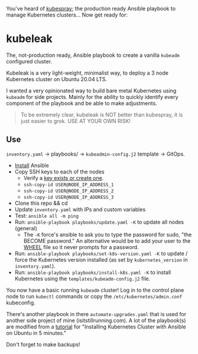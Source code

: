 You've heard of [kubespray](https://github.com/kubernetes-sigs/kubespray); the production ready Ansible playbook to manage Kubernetes clusters... Now get ready for:

# kubeleak

The, not-production ready, Ansible playbook to create a vanilla `kubeadm` configured cluster.

Kubeleak is a very light-weight, minimalist way, to deploy a 3 node Kubernetes cluster on Ubuntu 20.04 LTS.

I wanted a very opinionated way to build bare metal Kubernetes using `kubeadm` for side projects. Mainly for the ability to quickly identify every component of the playbook and be able to make adjustments.

>To be extremely clear, kubeleak is NOT better than kubespray, it is just easier to grok. USE AT YOUR OWN RISK!

## Use

`inventory.yaml` -> playbooks/ -> `kubeadmin-config.j2` template -> GitOps.

- [Install](https://docs.ansible.com/ansible/latest/installation_guide/intro_installation.html) Ansible
- Copy SSH keys to each of the nodes
  - Verify a [key exists or create one](https://www.digitalocean.com/community/tutorials/how-to-set-up-ssh-keys-2).
  -   `ssh-copy-id USER@NODE_IP_ADDRESS_1`
  -   `ssh-copy-id USER@NODE_IP_ADDRESS_2`
  -   `ssh-copy-id USER@NODE_IP_ADDRESS_3`
- Clone this repo && cd
- Update `inventory.yaml` with IPs and custom variables
- Test: `ansible all -m ping`
- Run: `ansible-playbook playbooks/update.yaml -K` to update all nodes (general)
  - The `-K` force's ansible to ask you to type the password for sudo, "the BECOME password." An alternative would be to add your user to the [WHEEL](https://www.tecmint.com/run-sudo-command-without-password-linux/) file so it never prompts for a password.
- Run: `ansible-playbook playbooks/set-k8s-version.yaml -K` to update / force the Kubernetes version installed (as set by `kubernetes_version` in `inventory.yaml`).
- Run: `ansible-playbook playbooks/install-k8s.yaml -K` to install Kubernetes using the `templates/kubeadm-config.j2` file.

You now have a basic running `kubeadm` cluster! Log in to the control plane node to run `kubectl` commands or copy the `/etc/kubernetes/admin.conf` kubeconfig.

There's another playbook in there `automate-upgrades.yaml` that is used for another side project of mine (isitstillrunning.com). A lot of the playbook(s) are modified from a [tutorial](https://www.linuxsysadmins.com/install-kubernetes-cluster-with-ansible/) for "Installing Kubernetes Cluster with Ansible on Ubuntu in 5 minutes."

Don't forget to make backups!